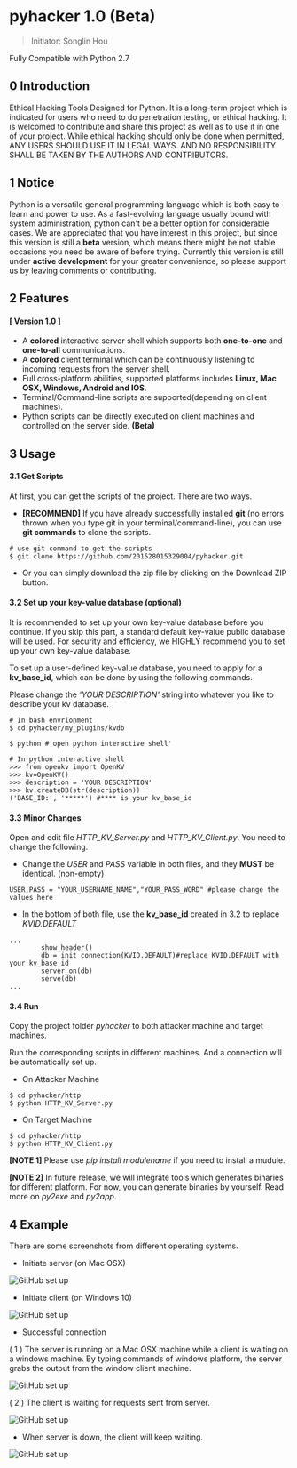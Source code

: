 # pyhacker 1.0 (Beta)

> Initiator: Songlin Hou

Fully Compatible with Python 2.7
 
##   0 Introduction
Ethical Hacking Tools Designed for Python. It is a long-term project which is indicated for users who need to do penetration testing, or ethical hacking. It is welcomed to contribute and share this project as well as to use it in one of your project. While ethical hacking should only be done when permitted, ANY USERS SHOULD USE IT IN LEGAL WAYS. AND NO RESPONSIBILITY SHALL BE TAKEN BY THE AUTHORS AND CONTRIBUTORS.

## 1 Notice
Python is a versatile general programming language which is both easy to learn and power to use. As a fast-evolving language usually bound with system administration, python can't be a better option for considerable cases. We are appreciated that you have interest in this project, but since this version is still a **beta** version, which means there might be not stable occasions you need be aware of before trying. Currently this version is still under **active development** for your greater convenience, so please support us by leaving comments or contributing.

## 2 Features

#### [ Version 1.0 ]
- A **colored** interactive server shell which supports both **one-to-one** and **one-to-all** communications.
- A **colored** client terminal which can be continuously listening to incoming requests from the server shell.
- Full cross-platform abilities, supported platforms includes **Linux, Mac OSX, Windows, Android and IOS**.
- Terminal/Command-line scripts are supported(depending on client machines).
- Python scripts can be directly executed on client machines and controlled on the server side. **(Beta)**

## 3 Usage

#### 3.1 Get Scripts

At first, you can get the scripts of the project. There are two ways.

- **[RECOMMEND]** If you have already successfully installed **git** (no errors thrown when you type git in your terminal/command-line), you can use **git commands** to clone the scripts. 

```
# use git command to get the scripts
$ git clone https://github.com/201528015329004/pyhacker.git
```
- Or you can simply download the zip file by clicking on the Download ZIP button.

#### 3.2 Set up your key-value database (optional)

It is recommended to set up your own key-value database before you continue. If you skip this part, a standard default key-value public database will be used. For security and efficiency, we HIGHLY recommend you to set up your own key-value database.

To set up a user-defined key-value database, you need to apply for a **kv_base_id**, which can be done by using the following commands. 

Please change the _'YOUR DESCRIPTION'_ string into whatever you like to describe your kv database.

```
# In bash envrionment
$ cd pyhacker/my_plugins/kvdb
 
$ python #'open python interactive shell'

# In python interactive shell
>>> from openkv import OpenKV
>>> kv=OpenKV()
>>> description = 'YOUR DESCRIPTION'
>>> kv.createDB(str(description))
('BASE_ID:', '*****') #**** is your kv_base_id
```
#### 3.3 Minor Changes

Open and edit file *HTTP_KV_Server.py* and *HTTP_KV_Client.py*. You need to change the following.

- Change the *USER* and *PASS* variable in both files, and they **MUST** be identical. (non-empty)

```
USER,PASS = "YOUR_USERNAME_NAME","YOUR_PASS_WORD" #please change the values here
```

- In the bottom of both file, use the **kv_base_id** created in 3.2 to replace *KVID.DEFAULT*

```
...
        show_header()
        db = init_connection(KVID.DEFAULT)#replace KVID.DEFAULT with your kv_base_id
        server_on(db)
        serve(db)
...        
```

#### 3.4 Run

Copy the project folder *pyhacker* to both attacker machine and target machines.

Run the corresponding scripts in different machines. And a connection will be automatically set up.


- On Attacker Machine

```
$ cd pyhacker/http
$ python HTTP_KV_Server.py
```

- On Target Machine

```
$ cd pyhacker/http
$ python HTTP_KV_Client.py
```

**[NOTE 1]** Please use *pip install _modulename_* if you need to install a mudule.

**[NOTE 2]** In future release, we will integrate tools which generates binaries for different platform. For now, you can generate binaries by yourself. Read more on *py2exe* and *py2app*.

## 4 Example

There are some screenshots from different operating systems. 

- Initiate server (on Mac OSX)

![GitHub set up](https://github.com/201528015329004/pyhacker/blob/master/docs/images/server_init.png?raw=true)

- Initiate client (on Windows 10)

![GitHub set up](https://github.com/201528015329004/pyhacker/blob/master/docs/images/client_init.png?raw=true)

- Successful connection

( 1 ) The server is running on a Mac OSX machine while a client is waiting on a windows machine. By typing commands of windows platform, the server grabs the output from the window client machine.

![GitHub set up](https://github.com/201528015329004/pyhacker/blob/master/docs/images/server_cmd.png?raw=true)

( 2 ) The client is waiting for requests sent from server.

![GitHub set up](https://github.com/201528015329004/pyhacker/blob/master/docs/images/client_cmd.png?raw=true)


- When server is down, the client will keep waiting.

![GitHub set up](https://github.com/201528015329004/pyhacker/blob/master/docs/images/client_serveroff.png?raw=true)


